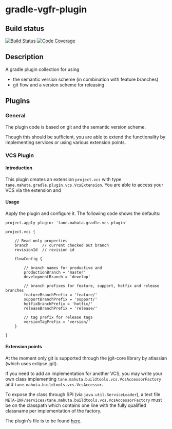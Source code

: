 # gradle-vgfr-plugin

## Build status

[![Build Status](https://travis-ci.org/Tanemahuta/gradle-vgfr-plugin.svg?branch=development)](https://travis-ci.org/Tanemahuta/gradle-vgfr-plugin)
[![Code Coverage](https://img.shields.io/codecov/c/github/Tanemahuta/gradle-vgfr-plugin/development.svg)](https://codecov.io/github/Tanemahuta/gradle-vgfr-plugin?branch=development)

## Description
A gradle plugin collection for using 
- the semantic version scheme (in combination with feature branches)
- git flow and a version scheme for releasing 

## Plugins

### General
The plugin code is based on git and the semantic version scheme. 

Though this should be sufficient, you are able to extend the functionality by implementing services or using various extension points. 

### VCS Plugin

#### Introduction
This plugin creates an extension `project.vcs` with type `tane.mahuta.gradle.plugin.vcs.VcsExtension`.
You are able to access your VCS via the extension and 

#### Usage
Apply the plugin and configure it. The following code shows the defaults: 
```
project.apply plugin: 'tane.mahuta.gradle.vcs-plugin'

project.vcs {
    
    // Read only properties
    branch      // current checked out branch
    revisionId  // revision id
    
    flowConfig {
    
        // branch names for productive and
        productionBranch = 'master'
        developmentBranch = 'develop'
        
        // branch prefixes for feature, support, hotfix and release branches
        featureBranchPrefix = 'feature/'
        supportBranchPrefix = 'support/'
        hotfixBranchPrefix = 'hotfix/'
        releaseBranchPrefix = 'release/'
        
        // tag prefix for release tags
        versionTagPrefix = 'version/'
    }

}
```
#### Extension points
At the moment only git is supported through the jgit-core library by atlassian (which uses eclipse jgit).

If you need to add an implementation for another VCS, you may write your own class implementing 
`tane.mahuta.buildtools.vcs.VcsAccessorFactory` and `tane.mahuta.buildtools.vcs.VcsAccessor`.

To expose the class through SPI (via `java.util.ServiceLoader`), a text file 
`META-INF/services/tane.mahuta.buildtools.vcs.VcsAccessorFactory` must be on the classpath which contains one line with the fully qualified classname per implementation of the factory.

The plugin's file is to be found [here](plugins/gradle-vcs-plugin/src/main/resources/META-INF/services/tane.mahuta.gradle.plugin.vcs.VcsAccessorFactory).

 